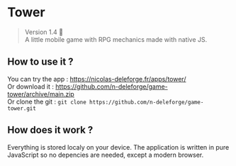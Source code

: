 # Tower

> Version 1.4 :memo:  
> A little mobile game with RPG mechanics made with native JS.

## How to use it ?

You can try the app : https://nicolas-deleforge.fr/apps/tower/  
Or download it : https://github.com/n-deleforge/game-tower/archive/main.zip  
Or clone the git : ```git clone https://github.com/n-deleforge/game-tower.git```

## How does it work ?

Everything is stored localy on your device. The application is written in pure JavaScript so no depencies are needed, except a modern browser.
